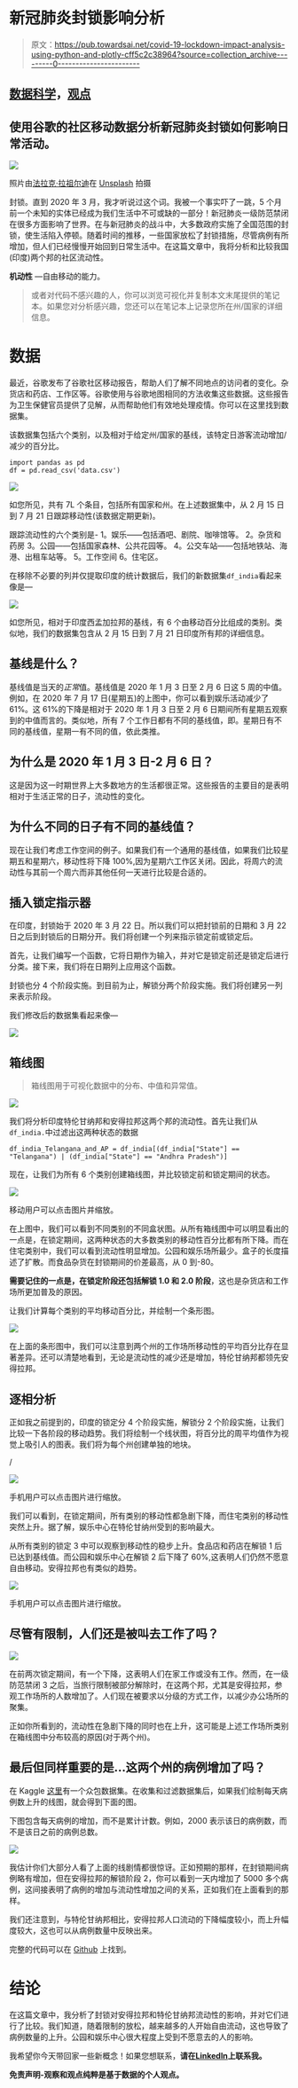 # 新冠肺炎封锁影响分析

> 原文：<https://pub.towardsai.net/covid-19-lockdown-impact-analysis-using-python-and-plotly-cff5c2c38964?source=collection_archive---------0----------------------->

## [数据科学](https://towardsai.net/p/category/data-science)，[观点](https://towardsai.net/p/category/opinion)

## 使用谷歌的社区移动数据分析新冠肺炎封锁如何影响日常活动。

![](img/c9bd9b38d0d8cb36f130ce398d49078b.png)

照片由[法拉克·拉祖尔迪](https://unsplash.com/@falaqkun?utm_source=unsplash&utm_medium=referral&utm_content=creditCopyText)在 [Unsplash](https://unsplash.com/s/photos/crowded-places?utm_source=unsplash&utm_medium=referral&utm_content=creditCopyText) 拍摄

封锁。直到 2020 年 3 月，我才听说过这个词。我被一个事实吓了一跳，5 个月前一个未知的实体已经成为我们生活中不可或缺的一部分！新冠肺炎一级防范禁闭在很多方面影响了世界。在与新冠肺炎的战斗中，大多数政府实施了全国范围的封锁，使生活陷入停顿。随着时间的推移，一些国家放松了封锁措施，尽管病例有所增加，但人们已经慢慢开始回到日常生活中。在这篇文章中，我将分析和比较我国(印度)两个邦的社区流动性。

**机动性** —自由移动的能力。

> 或者对代码不感兴趣的人，你可以浏览可视化并复制本文末尾提供的笔记本。如果您对分析感兴趣，您还可以在笔记本上记录您所在州/国家的详细信息。

# 数据

最近，谷歌发布了谷歌社区移动报告，帮助人们了解不同地点的访问者的变化。杂货店和药店、工作区等。谷歌使用与谷歌地图相同的方法收集这些数据。这些报告为卫生保健官员提供了见解，从而帮助他们有效地处理疫情。你可以在这里找到数据集。

该数据集包括六个类别，以及相对于给定州/国家的基线，该特定日游客流动增加/减少的百分比。

```
import pandas as pd
df = pd.read_csv('data.csv')
```

![](img/8f1a39a07778375960aa8a1a9253b2fc.png)

如您所见，共有 7L 个条目，包括所有国家和州。在上述数据集中，从 2 月 15 日到 7 月 21 日跟踪移动性(该数据定期更新)。

跟踪流动性的六个类别是-
1。娱乐——包括酒吧、剧院、咖啡馆等。
2。杂货和药房
3。公园——包括国家森林、公共花园等。
4。公交车站——包括地铁站、海港、出租车站等。
5。工作空间
6。住宅区。

在移除不必要的列并仅提取印度的统计数据后，我们的新数据集`df_india`看起来像是—

![](img/e6b75ca04bcb214a43c485cfce137601.png)

如您所见，相对于印度西孟加拉邦的基线，有 6 个由移动百分比组成的类别。类似地，我们的数据集包含从 2 月 15 日到 7 月 21 日印度所有邦的详细信息。

## 基线是什么？

基线值是当天的*正常*值。基线值是 2020 年 1 月 3 日至 2 月 6 日这 5 周的中值。例如，在 2020 年 7 月 17 日(星期五)的上图中，你可以看到娱乐活动减少了 61%。这 61%的下降是相对于 2020 年 1 月 3 日至 2 月 6 日期间所有星期五观察到的中值而言的。类似地，所有 7 个工作日都有不同的基线值，即。星期日有不同的基线值，星期一有不同的值，依此类推。

## 为什么是 2020 年 1 月 3 日-2 月 6 日？

这是因为这一时期世界上大多数地方的生活都很正常。这些报告的主要目的是表明相对于生活正常的日子，流动性的变化。

## 为什么不同的日子有不同的基线值？

现在让我们考虑工作空间的例子。如果我们有一个通用的基线值，如果我们比较星期五和星期六，移动性将下降 100%,因为星期六工作区关闭。因此，将周六的流动性与其前一个周六而非其他任何一天进行比较是合适的。

## 插入锁定指示器

在印度，封锁始于 2020 年 3 月 22 日。所以我们可以把封锁前的日期和 3 月 22 日之后到封锁后的日期分开。我们将创建一个列来指示锁定前或锁定后。

首先，让我们编写一个函数，它将日期作为输入，并对它是锁定前还是锁定后进行分类。接下来，我们将在日期列上应用这个函数。

封锁也分 4 个阶段实施。到目前为止，解锁分两个阶段实施。我们将创建另一列来表示阶段。

我们修改后的数据集看起来像—

![](img/59613439a242de5061508931a1bb9239.png)

## 箱线图

> 箱线图用于可视化数据中的分布、中值和异常值。

![](img/5eac252d16cf7d70ce0ad5f81fb6d1ed.png)

我们将分析印度特伦甘纳邦和安得拉邦这两个邦的流动性。首先让我们从`df_india.`中过滤出这两种状态的数据

```
df_india_Telangana_and_AP = df_india[(df_india["State"] == "Telangana") | (df_india["State"] == "Andhra Pradesh")]
```

现在，让我们为所有 6 个类别创建箱线图，并比较锁定前和锁定期间的状态。

![](img/aa62f9c5968e9b4ddcd1963e2e1fbfc8.png)

移动用户可以点击图片并缩放。

在上图中，我们可以看到不同类别的不同盒状图。从所有箱线图中可以明显看出的一点是，在锁定期间，这两种状态的大多数类别的移动性百分比都有所下降。而在住宅类别中，我们可以看到流动性明显增加。公园和娱乐场所最少。盒子的长度描述了扩散。而食品杂货在封锁期间的价差最高，从 0 到-80。

**需要记住的一点是，在锁定阶段还包括解锁 1.0 和 2.0 阶段**，这也是杂货店和工作场所更加普及的原因。

让我们计算每个类别的平均移动百分比，并绘制一个条形图。

![](img/f8ae612c5989f63ac9d47956ddccc8a8.png)

在上面的条形图中，我们可以注意到两个州的工作场所移动性的平均百分比存在显著差异。还可以清楚地看到，无论是流动性的减少还是增加，特伦甘纳邦都领先安得拉邦。

## 逐相分析

正如我之前提到的，印度的锁定分 4 个阶段实施，解锁分 2 个阶段实施，让我们比较一下各阶段的移动趋势。我们将绘制一个线状图，将百分比的周平均值作为视觉上吸引人的图表。我们将为每个州创建单独的地块。

/

![](img/c12b5452a539493d6b31ef293ab5aba2.png)

手机用户可以点击图片进行缩放。

我们可以看到，在锁定期间，所有类别的移动性都急剧下降，而住宅类别的移动性突然上升。据了解，娱乐中心在特伦甘纳州受到的影响最大。

从所有类别的锁定 3 中可以观察到移动性的稳步上升。食品店和药店在解锁 1 后已达到基线值。而公园和娱乐中心在解锁 2 后下降了 60%,这表明人们仍然不愿意自由移动。安得拉邦也有类似的趋势。

![](img/825b974973d8f358de30bca2a5ab685c.png)

手机用户可以点击图片进行缩放。

## 尽管有限制，人们还是被叫去工作了吗？

![](img/06c2e0b59f2600ad4e69dc6ea0525d77.png)

在前两次锁定期间，有一个下降，这表明人们在家工作或没有工作。然而，在一级防范禁闭 3 之后，当旅行限制被部分解除时，在这两个邦，尤其是安得拉邦，参观工作场所的人数增加了。人们现在被要求以分级的方式工作，以减少办公场所的聚集。

正如你所看到的，流动性在急剧下降的同时也在上升，这可能是上述工作场所类别在箱线图中分布较高的原因(对于两个州)。

## 最后但同样重要的是…这两个州的病例增加了吗？

在 Kaggle [这里](https://www.kaggle.com/sudalairajkumar/covid19-in-india)有一个众包数据集。在收集和过滤数据集后，如果我们绘制每天病例数上升的线图，就会得到下面的图。

下图包含每天病例的增加，而不是累计计数。例如，2000 表示该日的病例数，而不是该日之前的病例总数。

![](img/9f159820114a0f1f991ee48205290c6d.png)

我估计你们大部分人看了上面的线剧情都很惊讶。正如预期的那样，在封锁期间病例略有增加，但在安得拉邦的解锁阶段 2，你可以看到一天内增加了 5000 多个病例，这间接表明了病例的增加与流动性增加之间的关系，正如我们在上面看到的那样。

我们还注意到，与特伦甘纳邦相比，安得拉邦人口流动的下降幅度较小，而上升幅度较大，这也可以从病例数量中反映出来。

完整的代码可以在 [Github](https://github.com/kurasaiteja/COVID-19-Lockdown-Impact-Analysis) 上找到。

# 结论

在这篇文章中，我分析了封锁对安得拉邦和特伦甘纳邦流动性的影响，并对它们进行了比较。我们知道，随着限制的放松，越来越多的人开始自由流动，这也导致了病例数量的上升。公园和娱乐中心很大程度上受到不愿意去的人的影响。

我希望你今天带回家一些新概念！如果您想联系，**请在**[**LinkedIn**](https://www.linkedin.com/in/saiteja-kura-49803b13b/)**上联系我。**

**免责声明-观察和观点纯粹是基于数据的个人观点。**